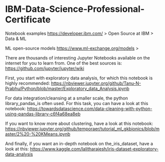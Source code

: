 # IBM-Data-Science-Professional-Certificate

Notebook examples
https://developer.ibm.com/ > Open Source at IBM > Data & ML

ML open-source models 
https://www.ml-exchange.org/models > 

There are thousands of interesting Jupyter Notebooks available on the internet for you to learn from. One of the best sources is: https://github.com/jupyter/jupyter/wiki

First, you start with exploratory data analysis, for which this notebook is highly recommended: https://nbviewer.jupyter.org/github/Tanu-N-Prabhu/Python/blob/master/Exploratory_data_Analysis.ipynb

For data integration/cleansing at a smaller scale, the python library_pandas_is often used. For this task, you can have a look at this notebook: https://towardsdatascience.com/data-cleaning-with-python-using-pandas-library-c6f4a68ea8eb

If you want to know more about clustering, have a look at this notebook: https://nbviewer.jupyter.org/github/temporaer/tutorial_ml_gkbionics/blob/master/2%20-%20KMeans.ipynb

And finally, if you want an in-depth notebook on the_iris_dataset, have a look at this: https://www.kaggle.com/lalitharajesh/iris-dataset-exploratory-data-analysis


